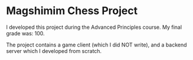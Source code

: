 # Magshimim Chess Project

I developed this project during the Advanced Principles course. My final grade was: 100.

The project contains a game client (which I did NOT write), and a backend server which I developed from scratch.

